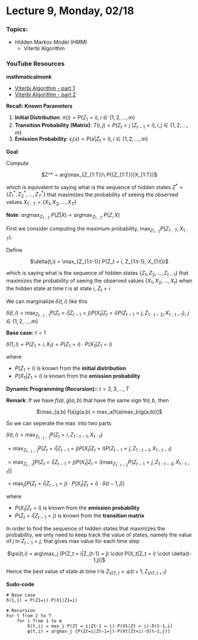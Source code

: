 # Lecture 9, Monday, 02/18

### Topics: 
- Hidden Markov Model (HMM) 
	- Viterbi Algorithm

### YouTube Resources

**mathmaticalmonk**

- [Viterbi Algorithm - part 1](https://www.youtube.com/watch?v=RwwfUICZLsA&index=105&list=PLD0F06AA0D2E8FFBA)
- [Viterbi Algorithm - part 2](https://www.youtube.com/watch?v=t3JIk3Jgifs&list=PLD0F06AA0D2E8FFBA&index=106)

**Recall: Known Parameters**

1. **Initial Distribution**: $\pi(i) = P(Z_1 = i), i \in \{1,2,...,m\}$
2. **Transition Probability (Matrix)**: $T(i,j) = P(Z_t = j\ |Z_{t-1} = i), i,j \in \{1,2,...,m\}$
3. **Emission Probability**: $\epsilon_i(x) = P(x|Z_t = i), i \in \{1,2,...,m\}$

**Goal**: 

Compute 

<center>
$Z^* = arg\max_{Z_{1:T}}\ P({Z_{1:T}}|X_{1:T})$
</center>

which is equivalent to saying what is the sequence of hidden states $Z^* = \{Z_1^*,Z_2^*,...,Z_T^*\}$ that maximizes the probability of seeing the observed values $X_{1:T} = \{X_1,X_2,...,X_T\}$

**Note**: $arg\max_{Z_{1:T}}\ P(Z|X) \propto arg\max_{Z_{1:T}}\ P(Z, X)$

First we consider computing the maximum probability, $\max_{Z_{1:T}} P({Z_{1:T}}, X_{1:T})$. 

Define 

<center>
$\delta(t,i) = \max_{Z_{1:t-1}} P(Z_t = i, Z_{1:t-1}, X_{1:t})$
</center>

which is saying what is the sequence of hidden states $\{Z_1,Z_2,...,Z_{t-1}\}$ that maximizes the probability of seeing the observed values $\{X_1,X_2,...,X_t\}$ when the hidden state at time $t$ is at state $i$, $Z_t = i$

We can marginalize $\delta(t,i)$ like this

$\delta(t,i) = \max_{Z_{1:t-1}} P(Z_t = i|Z_{t-1} = j)P(X_t|Z_t = i)P(Z_{t-1} = j, Z_{1:t-2}, X_{1:t-1})$, $j \in \{1,2,...,m\}$

**Base case:** $t = 1$

$\delta(1,i) = P(Z_1 = i, X_1) = P(Z_1 = i) \cdot P(X_1|Z_1 = i)$

where

- $P(Z_1 = i)$ is known from the **initial distribution**
- $P(X_1 | Z_1 = i)$ is known from the **emission probability**

**Dynamic Programming (Recursion)::** $t = 2,3,...,T$

**Remark**: If we have $f(a), g(a,b)$ that have the same sign $\forall a,b$, then

<center>
$\max_{a,b} f(a)g(a,b) = max_a[f(a)max_b(g(a,b))]$
</center>

So we can seperate the $\max$ into two parts

$\delta(t,i) = \max_{Z_{1:t-1}} P(Z_t = i, Z_{1:t-1}, X_{1:t})$

$= \max_{Z_{1:t-1}} P(Z_t = i|Z_{t-1} = j)P(X_t|Z_t = i)P(Z_{t-1} = j,Z_{1:t-1}, X_{1:t-1})$

$= \max_{Z_{t-1}} [P(Z_t = i|Z_{t-1} = j)P(X_t|Z_t = i) \max_{Z_{1:t-2}} P(Z_{t-1} = j,Z_{1:t-2}, X_{1:t-1})]$

$= \max_j [P(Z_t = i|Z_{t-1} = j) \cdot P(X_t|Z_t = i) \cdot \delta(t-1,j)]$

where

- $P(X_t | Z_t = i)$ is known from the **emission probability**
- $P(Z_t = i|Z_{t-1} = j)$ is known from the **transition matrix**

In order to find the sequence of hidden states that maximizes the probability, we only need to keep track the value of states, namely the value of $j$ in $Z_{t-1} = j$, that gives max value for each time step

<center>
$\psi(t,i) = arg\max_j [P(Z_t = i|Z_{t-1} = j) \cdot P(X_t|Z_t = i) \cdot \delta(t-1,j)]$
</center>

Hence the best value of state at time $t$ is $Z_{VIT,t} = \psi(t+1, Z_{VIT,t+1})$

**Sudo-code**

```
# Base case
δ(1,i) = P(Z1=i)⋅P(X1|Z1=i)

# Recursion
For t from 2 to T
	for i from 1 to m
		δ(t,i) = max_j P(Zt = i|Zt-1 = j)⋅P(Xt|Zt = i)⋅δ(t-1,i)
		ψ(t,i) = argmax_j [P(Zt=i|Zt−1=j)⋅P(Xt|Zt=i)⋅δ(t−1,j)]
```
